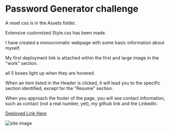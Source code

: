 # Password Generator challenge

A reset css is in the Assets folder.

Extensive customized Style.css has been made.

I have created a monocromatic webpage with some basic information about myself.

My first deployment link is attached within the first and large image in the "work" section.

all 5 boxes light up when they are hovered.

When an item listed in the Header is clicked, it will lead you to the specific section identified, except for the "Resume" section.

When you approach the footer of the page, you will see contact information, such as contact (not a real number, yet), my github link and the LinkedIn.

[Deployed Link Here](https://luischevere.github.io/Password-Gen/)

![site image]()